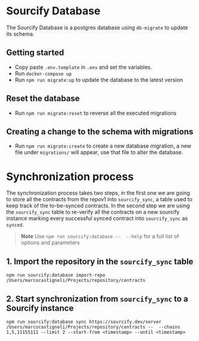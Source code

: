 # Sourcify Database

The Sourcify Database is a postgres database using `db-migrate` to update its schema.

## Getting started

- Copy paste `.env.template` in `.env` and set the variables.
- Run `docker-compose up`
- Run `npm run migrate:up` to update the database to the latest version

## Reset the database

- Run `npm run migrate:reset` to reverse all the executed migrations

## Creating a change to the schema with migrations

- Run `npm run migrate:create` to create a new database migration, a new file under `migrations/` will appear, use that file to alter the database.

# Synchronization process

The synchronization process takes two steps, in the first one we are going to store all the contracts from the repov1 into `sourcify_sync`, a table used to keep track of the to-be-synced contracts. In the second step we are using the `sourcify_sync` table to re-verify all the contracts on a new sourcify instance marking every successful synced contract into `sourcify_sync` as `synced`.

> **Note**
> Use `npm run sourcify:database --  --help` for a full list of options and parameters

## 1. Import the repository in the `sourcify_sync` table

```
npm run sourcify:database import-repo /Users/marcocastignoli/Projects/repository/contracts
```

## 2. Start synchronization from `sourcify_sync` to a Sourcify instance

```
npm run sourcify:database sync https://sourcify.dev/server /Users/marcocastignoli/Projects/repository/contracts --  --chains 1,5,11155111 --limit 2 --start-from <timestamp> --until <timestamp>
```
